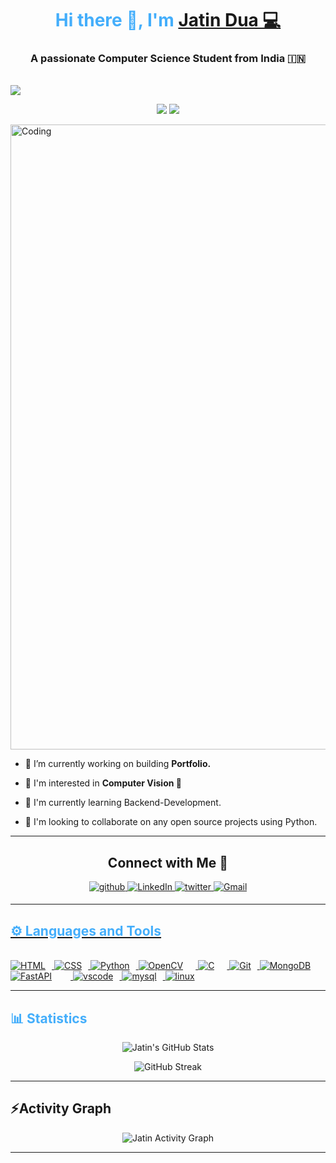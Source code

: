 <h1 align="center" style="color: #44AEFB;">Hi there 👋, I'm <a href="https://www.linkedin.com/in/jatin-dua">Jatin Dua 💻</a></h1>
<h3 align="center">A passionate Computer Science Student from India &#127470;&#127475</h3>

<br />

<!-- Moving Text -->
<img src="https://user-images.githubusercontent.com/73097560/115834477-dbab4500-a447-11eb-908a-139a6edaec5c.gif">
   <p align="center">
 <a align="center">
          <img src="https://readme-typing-svg.demolab.com/?font=Fira+Code&weight=600&size=23&duration=3000&pause=500&color=3CE0F7&vCenter=true&width=600&lines=Backend+Development;Data+Structure+and+Algorithms;Computer+Vision"></a>
  
<!-- Developer -->
  <a>
        <img src="https://user-images.githubusercontent.com/73097560/115834477-dbab4500-a447-11eb-908a-139a6edaec5c.gif">
  </a>
     </p>


<!-- Profile Views and Count -->
<!-- 
<p align="center"> 
 <img src="https://komarev.com/ghpvc/?username=jatin-dua&label=Profile%20views&color=0e75b6&style=flat" alt="profile-views-count" />
 <img src="https://img.shields.io/github/followers/jatin-dua?label=Followers&style=social" alt="followers-count"> 
</p>

-->

<img width="1000vh" style="align:center" src="https://www.mygo.ge/uploads/blog/1584023795.jpg" alt="Coding">

<!-- Bio -->
- 🔭 I’m currently working on building **Portfolio.**

- 🌱 I'm interested in **Computer Vision 👀**

- 📖 I'm currently learning Backend-Development.

- 🤝 I'm looking to collaborate on any open source projects using Python.

---

<!-- Socials -->
<h2 align="center">Connect with Me 🤝</h2> 

<p align="center">
<a href="https://github.com/jatin-dua" target="_blank">
<img src=https://img.shields.io/badge/github-%2324292e.svg?&style=for-the-badge&logo=github&logoColor=white alt=github style="margin-bottom: 5px;" />
</a>
<a href="https://www.linkedin.com/in/jatin-dua/" target="_blank">
<img alt="LinkedIn" src="https://img.shields.io/badge/linkedin%20-%230077B5.svg?&style=for-the-badge&logo=linkedin&logoColor=white"/>
</a>
<a href="https://twitter.com/jndua004" target="_blank">
<img src=https://img.shields.io/badge/twitter-%2300acee.svg?&style=for-the-badge&logo=twitter&logoColor=white alt=twitter style="margin-bottom: 5px;" />
</a>
<a href="mailto:jdua004@gmail.com">
<img alt="Gmail" src="https://img.shields.io/badge/Gmail-D14836?style=for-the-badge&logo=gmail&logoColor=white" />
</p> 

---
  
<!-- Languages and Tools -->

<h2 style="color: #44AEFB">⚙️ Languages and Tools</h2>
<br>   
<!-- Icons Resources -->
<!-- https://devicon.dev/ -->
<!-- https://cdn.jsdelivr.net/npm/simple-icons@v3/icons/ -->
<div align="left">
  
  <a href="#" target="_blank" rel="noreferrer">
      <img  alt="HTML" style="padding-right:10px;" src="https://img.shields.io/badge/HTML5-E34F26?style=for-the-badge&logo=html5&logoColor=white"/>
  </a>
  <a href="#" target="_blank" rel="noreferrer">
      <img  alt="CSS" style="padding-right:10px;" src="https://img.shields.io/badge/css3-%231572B6.svg?style=for-the-badge&logo=css3&logoColor=white"/>
  </a>

  <a href="#" target="_blank" rel="noreferrer">
      <img  alt="Python" style="padding-right:10px;" src="https://img.shields.io/badge/Python-3776AB?style=for-the-badge&logo=python&logoColor=white"/>
  </a>
  

  <a href="#" target="_blank" rel="noreferrer">
      <img  alt="OpenCV" style="padding-right:20px;" src="https://img.shields.io/badge/opencv-%23white.svg?style=for-the-badge&logo=opencv&logoColor=white"/>
  </a>

  <a href="#" target="_blank" rel="noreferrer">
      <img  alt="C" style="padding-right:20px;" src="https://img.shields.io/badge/c-%2300599C.svg?style=for-the-badge&logo=c&logoColor=white"/>
  </a>

  <a href="#" target="_blank" rel="noreferrer">
      <img  alt="Git" style="padding-right:10px;" src="https://img.shields.io/badge/git-%23F05033.svg?style=for-the-badge&logo=git&logoColor=white"/>
  </a>

  <a href="#" target="_blank" rel="noreferrer">
      <img  alt="MongoDB" style="padding-right:10px;" src="https://img.shields.io/badge/MongoDB-%234ea94b.svg?style=for-the-badge&logo=mongodb&logoColor=white"/>
  </a>
  
  <a href="#" target="_blank" rel="noreferrer">
      <img  alt="FastAPI" style="padding-right:20px; margin-right:10px" src="https://img.shields.io/badge/FastAPI-005571?style=for-the-badge&logo=fastapi"/>
  </a>

  <a href="#" target="_blank" rel="noreferrer">
      <img  alt="vscode" style="padding-right:10px;"src="https://img.shields.io/badge/Visual%20Studio%20Code-0078d7.svg?style=for-the-badge&logo=visual-studio-code&logoColor=white"/>
  </a>
  
  <a href="#" target="_blank" rel="noreferrer">
      <img  alt="mysql" style="padding-right:10px;"src="https://img.shields.io/badge/mysql-%2300f.svg?style=for-the-badge&logo=mysql&logoColor=white"/>
  </a>
  
  <a href="#" target="_blank" rel="noreferrer">
      <img  alt="linux" style="padding-right:10px;"src="https://img.shields.io/badge/Linux-FCC624?style=for-the-badge&logo=linux&logoColor=black"/>
  </a>
  
</div>

---

<!-- Statistics -->
<h2 style="color: #44AEFB">📊 Statistics</h2>
<!-- Begin Stats Cards -->
<!-- Resources:  -->
<!-- Github & Languages Stats: https://github.com/anuraghazra/github-readme-stats --> 
<!-- Streak Stats: https://github.com/denvercoder1/github-readme-streak-stats -->
<!-- Change the value after ?username= to your GitHub username. -->
<div class="stats" align="center"/>

![Jatin's GitHub Stats](https://github-readme-stats.vercel.app/api?username=jatin-dua&hide=stars&count_private=true&show_icons=true&theme=algolia&border_radius=20)
  
![GitHub Streak](https://streak-stats.demolab.com?user=jatin-dua&count_private=true&theme=algolia&border_radius=20)

<!--  End Stats Cards -->
 
---

<!--  Activity Graph -->
  
 <h2 align="left">⚡Activity Graph</h2>
  <a><img alt="Jatin Activity Graph" src="https://github-readme-activity-graph.vercel.app/graph?username=jatin-dua&theme=react-dark&hide_border=true" /></a>    
  
---

<!-- 
🔗 Links 🔗
- Github & Languages Stats Cards:
https://github.com/anuraghazra/github...
- Streak Stats Card:
https://github.com/denvercoder1/githu...
- README Web App Generator 1:
https://rahuldkjain.github.io/gh-prof...
- README Web App Generator 2:
https://arturssmirnovs.github.io/gith...
- SVG Icons Resource1:
https://devicon.dev/
- SVG Icons Resource2:
https://cdn.jsdelivr.net/npm/simple-i...
- SVG Icons Resource3:
https://www.svgrepo.com/
-->
